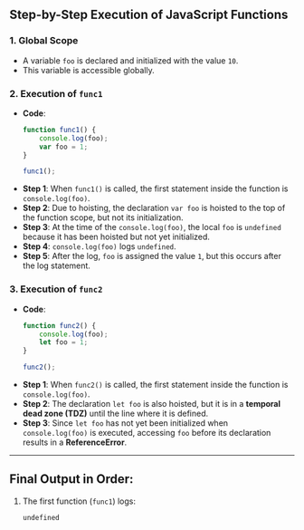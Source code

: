 ## Step-by-Step Execution of JavaScript Functions

### 1. **Global Scope**
   - A variable `foo` is declared and initialized with the value `10`.
   - This variable is accessible globally.

### 2. **Execution of `func1`**
   - **Code**:
     ```javascript
     function func1() {
         console.log(foo);
         var foo = 1;
     }
     
     func1();
     ```
   - **Step 1**: When `func1()` is called, the first statement inside the function is `console.log(foo)`.
   - **Step 2**: Due to hoisting, the declaration `var foo` is hoisted to the top of the function scope, but not its initialization.
   - **Step 3**: At the time of the `console.log(foo)`, the local `foo` is `undefined` because it has been hoisted but not yet initialized.
   - **Step 4**: `console.log(foo)` logs `undefined`.
   - **Step 5**: After the log, `foo` is assigned the value `1`, but this occurs after the log statement.

### 3. **Execution of `func2`**
   - **Code**:
     ```javascript
     function func2() {
         console.log(foo);
         let foo = 1;
     }
     
     func2();
     ```
   - **Step 1**: When `func2()` is called, the first statement inside the function is `console.log(foo)`.
   - **Step 2**: The declaration `let foo` is also hoisted, but it is in a **temporal dead zone (TDZ)** until the line where it is defined.
   - **Step 3**: Since `let foo` has not yet been initialized when `console.log(foo)` is executed, accessing `foo` before its declaration results in a **ReferenceError**.

---

## Final Output in Order:
1. The first function (`func1`) logs:
   ```text
   undefined
